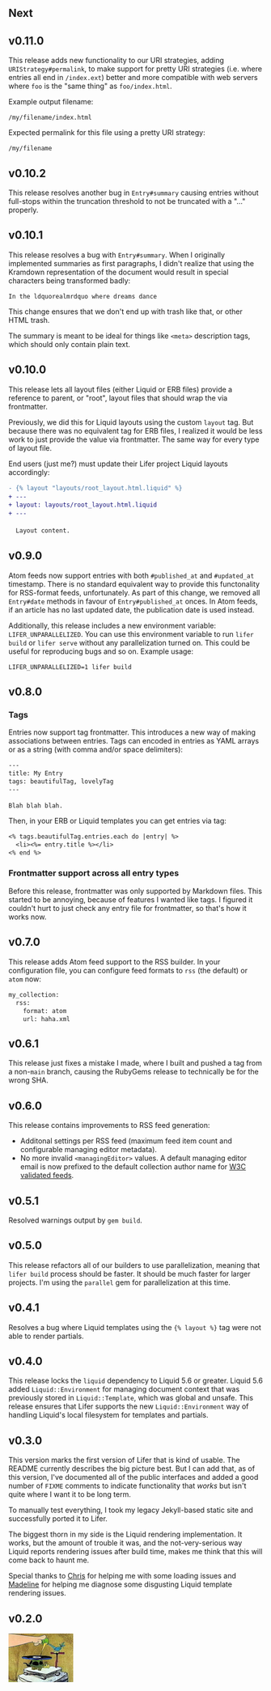 ## Next

## v0.11.0

This release adds new functionality to our URI strategies, adding
`URIStrategy#permalink`, to make support for pretty URI strategies (i.e. where
entries all end in `/index.ext`) better and more compatible with web servers
where `foo` is the "same thing" as `foo/index.html`.

Example output filename:

    /my/filename/index.html

Expected permalink for this file using a pretty URI strategy:

    /my/filename

## v0.10.2

This release resolves another bug in `Entry#summary` causing entries without
full-stops within the truncation threshold to not be truncated with a "..."
properly.

## v0.10.1

This release resolves a bug with `Entry#summary`. When I originally implemented
summaries as first paragraphs, I didn't realize that using the Kramdown
representation of the document would result in special characters being
transformed badly:

    In the ldquorealmrdquo where dreams dance

This change ensures that we don't end up with trash like that, or other HTML
trash.

The summary is meant to be ideal for things like `<meta>` description tags,
which should only contain plain text.


## v0.10.0

This release lets all layout files (either Liquid or ERB files) provide a
reference to parent, or "root", layout files that should wrap the via
frontmatter.

Previously, we did this for Liquid layouts using the custom `layout` tag. But
because there was no equivalent tag for ERB files, I realized it would be less
work to just provide the value via frontmatter. The same way for every type of
layout file.

End users (just me?) must update their Lifer project Liquid layouts accordingly:

```diff
- {% layout "layouts/root_layout.html.liquid" %}
+ ---
+ layout: layouts/root_layout.html.liquid
+ ---

  Layout content.
```

## v0.9.0

Atom feeds now support entries with both `#published_at` and `#updated_at`
timestamp. There is no standard equivalent way to provide this functonality for
RSS-format feeds, unfortunately. As part of this change, we removed all
`Entry#date` methods in favour of `Entry#published_at` onces. In Atom feeds, if
an article has no last updated date, the publication date is used instead.

Additionally, this release includes a new environment variable:
`LIFER_UNPARALLELIZED`. You can use this environment variable to run `lifer
build` or `lifer serve` without any parallelization turned on. This could be
useful for reproducing bugs and so on. Example usage:

    LIFER_UNPARALLELIZED=1 lifer build

## v0.8.0

### Tags

Entries now support tag frontmatter. This introduces a new way of making
associations between entries. Tags can encoded in entries as YAML arrays or as a
string (with comma and/or space delimiters):

    ---
    title: My Entry
    tags: beautifulTag, lovelyTag
    ---

    Blah blah blah.

Then, in your ERB or Liquid templates you can get entries via tag:

    <% tags.beautifulTag.entries.each do |entry| %>
      <li><%= entry.title %></li>
    <% end %>

### Frontmatter support across all entry types

Before this release, frontmatter was only supported by Markdown files. This
started to be annoying, because of features I wanted like tags. I figured it
couldn't hurt to just check any entry file for frontmatter, so that's how it
works now.

## v0.7.0

This release adds Atom feed support to the RSS builder. In your configuration
file, you can configure feed formats to `rss` (the default) or `atom` now:

    my_collection:
      rss:
        format: atom
        url: haha.xml

## v0.6.1

This release just fixes a mistake I made, where I built and pushed a tag from a
non-`main` branch, causing the RubyGems release to technically be for the wrong
SHA.

## v0.6.0

This release contains improvements to RSS feed generation:

- Additonal settings per RSS feed (maximum feed item count and configurable
  managing editor metadata).
- No more invalid `<managingEditor>` values. A default managing editor email is
  now prefixed to the default collection author name for [W3C validated
  feeds][w3c-feed-checker].

[w3c-feed-checker]: https://validator.w3.org/feed/check.cgi

## v0.5.1

Resolved warnings output by `gem build`.

## v0.5.0

This release refactors all of our builders to use parallelization, meaning that
`lifer build` process should be faster. It should be much faster for larger
projects. I'm using the `parallel` gem for parallelization at this time.

## v0.4.1

Resolves a bug where Liquid templates using the `{% layout %}` tag were not able
to render partials.

## v0.4.0

This release locks the `liquid` dependency to Liquid 5.6 or greater. Liquid 5.6
added `Liquid::Environment` for managing document context that was previously
stored in `Liquid::Template`, which was global and unsafe. This release ensures
that Lifer supports the new `Liquid::Environment` way of handling Liquid's local
filesystem for templates and partials.

## v0.3.0

This version marks the first version of Lifer that is kind of usable. The README
currently describes the big picture best. But I can add that, as of this version,
I've documented all of the public interfaces and added a good number of `FIXME`
comments to indicate functionality that _works_ but isn't quite where I want it
to be long term.

To manually test everything, I took my legacy Jekyll-based static site and
successfully ported it to Lifer.

The biggest thorn in my side is the Liquid rendering implementation. It works,
but the amount of trouble it was, and the not-very-serious way Liquid reports
rendering issues after build time, makes me think that this will come back to
haunt me.

Special thanks to [Chris][1] for helping me with some loading issues and
[Madeline][2] for helping me diagnose some disgusting Liquid template rendering
issues.

[1]: https://github.com/forkata
[2]: https://github.com/madelinecollier

## v0.2.0

![It's a living](lib/lifer/templates/its-a-living.png)
